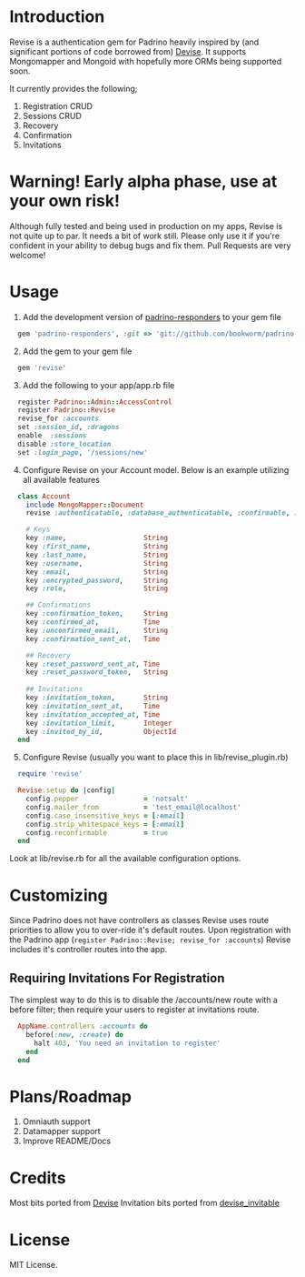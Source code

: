 # Introduction

Revise is a authentication gem for Padrino heavily inspired by (and significant portions of code borrowed from) [Devise](https://github.com/plataformatec/devise). 
It supports Mongomapper and Mongoid with hopefully more ORMs being supported soon. 

It currently provides the following;

1. Registration CRUD
2. Sessions CRUD
3. Recovery
4. Confirmation
5. Invitations

# Warning! Early alpha phase, use at your own risk!

Although fully tested and being used in production on my apps, Revise is not quite up to par. It needs a bit of work still. 
Please only use it if you're confident in your ability to debug bugs and fix them.
Pull Requests are very welcome!

# Usage

1. Add the development version of [padrino-responders](https://github.com/bookworm/padrino-responders) to your gem file

```ruby
  gem 'padrino-responders', :git => 'git://github.com/bookworm/padrino-responders.git'
```

2. Add the gem to your gem file 

```ruby 
  gem 'revise'
```

3. Add the following to your app/app.rb file

```ruby
  register Padrino::Admin::AccessControl
  register Padrino::Revise
  revise_for :accounts
  set :session_id, :dragons
  enable  :sessions
  disable :store_location
  set :login_page, '/sessions/new'
```

4. Configure Revise on your Account model. Below is an example utilizing all available features

```ruby
  class Account
    include MongoMapper::Document
    revise :authenticatable, :database_authenticatable, :confirmable, :recoverable, :invitable

    # Keys
    key :name,                   String
    key :first_name,             String
    key :last_name,              String
    key :username,               String
    key :email,                  String
    key :encrypted_password,     String
    key :role,                   String  

    ## Confirmations
    key :confirmation_token,     String
    key :confirmed_at,           Time
    key :unconfirmed_email,      String
    key :confirmation_sent_at,   Time

    ## Recovery
    key :reset_password_sent_at, Time
    key :reset_password_token,   String
    
    ## Invitations
    key :invitation_token,       String
    key :invitation_sent_at,     Time 
    key :invitation_accepted_at, Time 
    key :invitation_limit,       Integer
    key :invited_by_id,          ObjectId
  end
```

5. Configure Revise (usually you want to place this in lib/revise_plugin.rb)

```ruby
  require 'revise'

  Revise.setup do |config|
    config.pepper                = 'notsalt'
    config.mailer_from           = 'test_email@localhost'
    config.case_insensitive_keys = [:email]
    config.strip_whitespace_keys = [:email]
    config.reconfirmable         = true
  end
``` 

Look at lib/revise.rb for all the available configuration options.

# Customizing

Since Padrino does not have controllers as classes Revise uses route priorities to allow you to over-ride it's default routes.
Upon registration with the Padrino app (`register Padrino::Revise; revise_for :accounts`) Revise includes it's controller routes into the app.

## Requiring Invitations For Registration

The simplest way to do this is to disable the /accounts/new route with a before filter; then require your users to 
register at invitations route.

```ruby
  AppName.controllers :accounts do 
    before(:new, :create) do
      halt 403, 'You need an invitation to register'
    end
  end
```

# Plans/Roadmap

1. Omniauth support
2. Datamapper support
3. Improve README/Docs

# Credits

Most bits ported from [Devise](https://github.com/plataformatec/devise)
Invitation bits ported from [devise_invitable](https://github.com/scambra/devise_invitable)

# License 

MIT License. 
